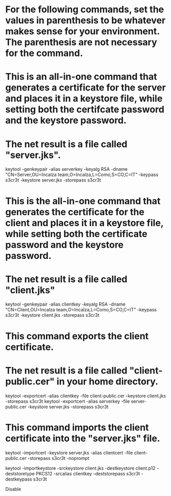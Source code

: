 # For the following commands, set the values in parenthesis to be whatever makes sense for your environment.  The parenthesis are not necessary for the command.

# This is an all-in-one command that generates a certificate for the server and places it in a keystore file, while setting both the certifcate password and the keystore password.
# The net result is a file called "server.jks". 

keytool -genkeypair -alias serverkey -keyalg RSA -dname "CN=Server,OU=Incalza team,O=Incalza,L=Como,S=CO,C=IT" -keypass s3cr3t -keystore server.jks -storepass s3cr3t

# This is the all-in-one command that generates the certificate for the client and places it in a keystore file, while setting both the certificate password and the keystore password.
# The net result is a file called "client.jks"

keytool -genkeypair -alias clientkey -keyalg RSA -dname "CN=Client,OU=Incalza team,O=Incalza,L=Como,S=CO,C=IT" -keypass s3cr3t -keystore client.jks -storepass s3cr3t

# This command exports the client certificate.  
# The net result is a file called "client-public.cer" in your home directory.

keytool -exportcert -alias clientkey -file client-public.cer -keystore client.jks -storepass s3cr3t 
keytool -exportcert -alias serverkey -file server-public.cer -keystore server.jks -storepass s3cr3t

# This command imports the client certificate into the "server.jks" file.

keytool -importcert -keystore server.jks -alias clientcert -file client-public.cer -storepass s3cr3t -noprompt

keytool -importkeystore -srckeystore client.jks -destkeystore client.p12 -deststoretype PKCS12 -srcalias clientkey -deststorepass s3cr3t -destkeypass s3cr3t

<Connector port="8443" protocol="org.apache.coyote.http11.Http11NioProtocol" SSLEnabled="true"
	           maxThreads="150" scheme="https" secure="true"
	           keystoreFile="server.jks" keystorePass="password"
	           truststoreFile="trust.jks" truststorePass="password"
	           clientAuth="want" sslProtocol="TLS" />

Disable	           


